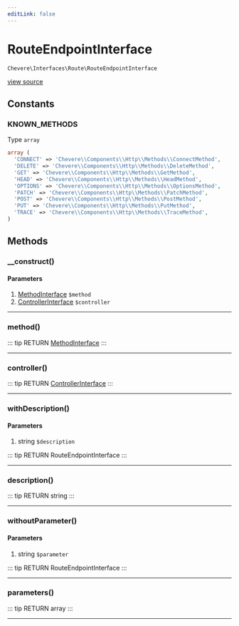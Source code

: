 ```yaml
---
editLink: false
---
```


# RouteEndpointInterface

`Chevere\Interfaces\Route\RouteEndpointInterface`

[view source](https://github.com/chevere/chevere/blob/master/interfaces/Route/RouteEndpointInterface.php)

## Constants

### KNOWN_METHODS

Type `array`

```php
array (
  'CONNECT' => 'Chevere\\Components\\Http\\Methods\\ConnectMethod',
  'DELETE' => 'Chevere\\Components\\Http\\Methods\\DeleteMethod',
  'GET' => 'Chevere\\Components\\Http\\Methods\\GetMethod',
  'HEAD' => 'Chevere\\Components\\Http\\Methods\\HeadMethod',
  'OPTIONS' => 'Chevere\\Components\\Http\\Methods\\OptionsMethod',
  'PATCH' => 'Chevere\\Components\\Http\\Methods\\PatchMethod',
  'POST' => 'Chevere\\Components\\Http\\Methods\\PostMethod',
  'PUT' => 'Chevere\\Components\\Http\\Methods\\PutMethod',
  'TRACE' => 'Chevere\\Components\\Http\\Methods\\TraceMethod',
)
```

## Methods

### __construct()

#### Parameters

1. [MethodInterface](../Http/MethodInterface.md) `$method`
2. [ControllerInterface](../Controller/ControllerInterface.md) `$controller`

---

### method()

::: tip RETURN
[MethodInterface](../Http/MethodInterface.md)
:::

---

### controller()

::: tip RETURN
[ControllerInterface](../Controller/ControllerInterface.md)
:::

---

### withDescription()

#### Parameters

1. string `$description`

::: tip RETURN
RouteEndpointInterface
:::

---

### description()

::: tip RETURN
string
:::

---

### withoutParameter()

#### Parameters

1. string `$parameter`

::: tip RETURN
RouteEndpointInterface
:::

---

### parameters()

::: tip RETURN
array
:::

---
